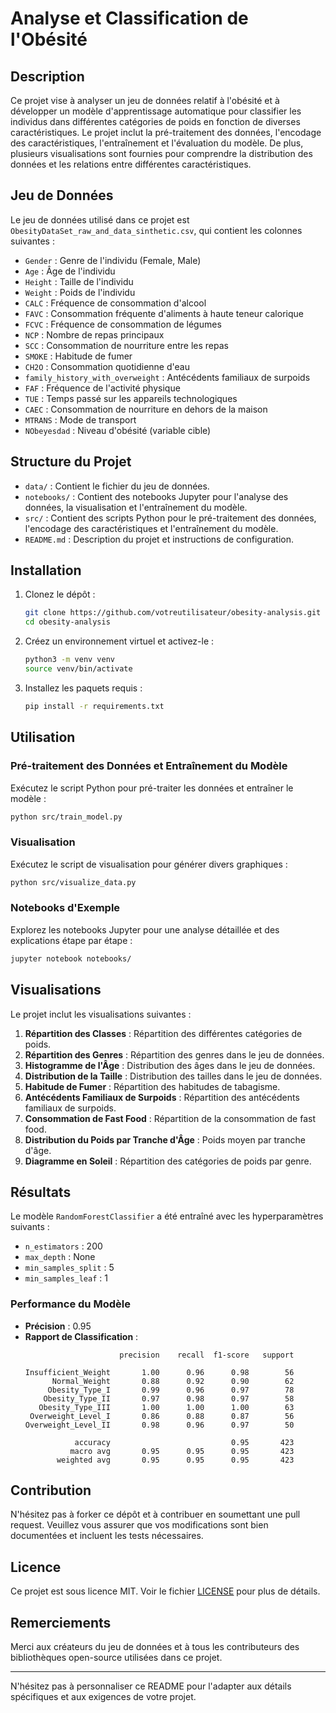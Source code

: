 # Analyse et Classification de l'Obésité

## Description

Ce projet vise à analyser un jeu de données relatif à l'obésité et à développer un modèle d'apprentissage automatique pour classifier les individus dans différentes catégories de poids en fonction de diverses caractéristiques. Le projet inclut la pré-traitement des données, l'encodage des caractéristiques, l'entraînement et l'évaluation du modèle. De plus, plusieurs visualisations sont fournies pour comprendre la distribution des données et les relations entre différentes caractéristiques.

## Jeu de Données

Le jeu de données utilisé dans ce projet est `ObesityDataSet_raw_and_data_sinthetic.csv`, qui contient les colonnes suivantes :

- `Gender` : Genre de l'individu (Female, Male)
- `Age` : Âge de l'individu
- `Height` : Taille de l'individu
- `Weight` : Poids de l'individu
- `CALC` : Fréquence de consommation d'alcool
- `FAVC` : Consommation fréquente d'aliments à haute teneur calorique
- `FCVC` : Fréquence de consommation de légumes
- `NCP` : Nombre de repas principaux
- `SCC` : Consommation de nourriture entre les repas
- `SMOKE` : Habitude de fumer
- `CH2O` : Consommation quotidienne d'eau
- `family_history_with_overweight` : Antécédents familiaux de surpoids
- `FAF` : Fréquence de l'activité physique
- `TUE` : Temps passé sur les appareils technologiques
- `CAEC` : Consommation de nourriture en dehors de la maison
- `MTRANS` : Mode de transport
- `NObeyesdad` : Niveau d'obésité (variable cible)

## Structure du Projet

- `data/` : Contient le fichier du jeu de données.
- `notebooks/` : Contient des notebooks Jupyter pour l'analyse des données, la visualisation et l'entraînement du modèle.
- `src/` : Contient des scripts Python pour le pré-traitement des données, l'encodage des caractéristiques et l'entraînement du modèle.
- `README.md` : Description du projet et instructions de configuration.

## Installation

1. Clonez le dépôt :
    ```sh
    git clone https://github.com/votreutilisateur/obesity-analysis.git
    cd obesity-analysis
    ```

2. Créez un environnement virtuel et activez-le :
    ```sh
    python3 -m venv venv
    source venv/bin/activate
    ```

3. Installez les paquets requis :
    ```sh
    pip install -r requirements.txt
    ```

## Utilisation

### Pré-traitement des Données et Entraînement du Modèle

Exécutez le script Python pour pré-traiter les données et entraîner le modèle :
```sh
python src/train_model.py
```

### Visualisation

Exécutez le script de visualisation pour générer divers graphiques :
```sh
python src/visualize_data.py
```

### Notebooks d'Exemple

Explorez les notebooks Jupyter pour une analyse détaillée et des explications étape par étape :
```sh
jupyter notebook notebooks/
```

## Visualisations

Le projet inclut les visualisations suivantes :

1. **Répartition des Classes** : Répartition des différentes catégories de poids.
2. **Répartition des Genres** : Répartition des genres dans le jeu de données.
3. **Histogramme de l'Âge** : Distribution des âges dans le jeu de données.
4. **Distribution de la Taille** : Distribution des tailles dans le jeu de données.
5. **Habitude de Fumer** : Répartition des habitudes de tabagisme.
6. **Antécédents Familiaux de Surpoids** : Répartition des antécédents familiaux de surpoids.
7. **Consommation de Fast Food** : Répartition de la consommation de fast food.
8. **Distribution du Poids par Tranche d'Âge** : Poids moyen par tranche d'âge.
9. **Diagramme en Soleil** : Répartition des catégories de poids par genre.

## Résultats

Le modèle `RandomForestClassifier` a été entraîné avec les hyperparamètres suivants :

- `n_estimators` : 200
- `max_depth` : None
- `min_samples_split` : 5
- `min_samples_leaf` : 1

### Performance du Modèle

- **Précision** : 0.95
- **Rapport de Classification** :
    ```
                         precision    recall  f1-score   support

    Insufficient_Weight       1.00      0.96      0.98        56
          Normal_Weight       0.88      0.92      0.90        62
         Obesity_Type_I       0.99      0.96      0.97        78
        Obesity_Type_II       0.97      0.98      0.97        58
       Obesity_Type_III       1.00      1.00      1.00        63
     Overweight_Level_I       0.86      0.88      0.87        56
    Overweight_Level_II       0.98      0.96      0.97        50

               accuracy                           0.95       423
              macro avg       0.95      0.95      0.95       423
           weighted avg       0.95      0.95      0.95       423
    ```

## Contribution

N'hésitez pas à forker ce dépôt et à contribuer en soumettant une pull request. Veuillez vous assurer que vos modifications sont bien documentées et incluent les tests nécessaires.

## Licence

Ce projet est sous licence MIT. Voir le fichier [LICENSE](LICENSE) pour plus de détails.

## Remerciements

Merci aux créateurs du jeu de données et à tous les contributeurs des bibliothèques open-source utilisées dans ce projet.

---

N'hésitez pas à personnaliser ce README pour l'adapter aux détails spécifiques et aux exigences de votre projet.